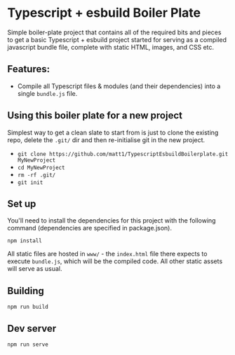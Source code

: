 # Typescript + esbuild Boiler Plate

Simple boiler-plate project that contains all of the required bits and pieces to
get a basic Typescript + esbuild project started for serving as a compiled
javascript bundle file, complete with static HTML, images, and CSS etc.

## Features:
* Compile all Typescript files & modules (and their dependencies) into a single
`bundle.js` file.

## Using this boiler plate for a new project

Simplest way to get a clean slate to start from is just to clone the existing
repo, delete the `.git/` dir and then re-initialise git in the new project.

- `git clone https://github.com/matt1/TypescriptEsbuildBoilerplate.git MyNewProject`
- `cd MyNewProject`
- `rm -rf .git/`
- `git init`

## Set up

You'll need to install the dependencies for this project with the following
command (dependencies are specified in package.json).

`npm install`

All static files are hosted in `www/` - the `index.html` file there expects
to execute `bundle.js`, which will be the compiled code. All other static
assets will serve as usual.

## Building

`npm run build`

## Dev server

`npm run serve`
